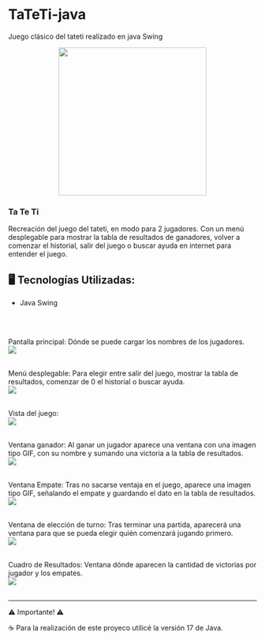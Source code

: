# TaTeTi-java
Juego clásico del tateti realizado en java Swing

<p align="center" >
     <img width="300" heigth="300" src="src\imagenes\tic-tac-toe-ox-tres-en-raya.png">
</p>

<h3>Ta Te Ti</h3>
Recreación del juego del tateti, en modo para 2 jugadores. Con un menú desplegable para mostrar la tabla de resultados de ganadores, volver a comenzar el historial, salir del juego o buscar ayuda en internet para entender el juego.

## 🖥️ Tecnologías Utilizadas:

- Java Swing  </br>

<br><br>

Pantalla principal: Dónde se puede cargar los nombres de los jugadores.
<br>
<img src="src\imagenes\pantallaPrincipal.png">
<br><br>

Menú desplegable: Para elegir entre salir del juego, mostrar la tabla de resultados, comenzar de 0 el historial o buscar ayuda.
<br>
<img src="src\imagenes\menuDesplegable.png">
<br><br>

Vista del juego:
<br>
<img src="src\imagenes\juego.png">
<br><br>

Ventana ganador: Al ganar un jugador aparece una ventana con una imagen tipo GIF, con su nombre y sumando una victoria a la tabla de resultados.
<br>
<img src="src\imagenes\ventanaGanador.png">
<br><br>

Ventana Empate: Tras no sacarse ventaja en el juego, aparece una imagen tipo GIF, señalando el empate y guardando el dato en la tabla de resultados.
<br>
<img src="src\imagenes\ventanaEmpate.png">
<br><br>

Ventana de elección de turno: Tras terminar una partida, aparecerá una ventana para que se pueda elegir quién comenzará jugando primero.
<br>
<img src="src\imagenes\ventanaTurno.png">
<br><br>

Cuadro de Resultados: Ventana dónde aparecen la cantidad de victorias por jugador y los empates.
<br>
<img src="src\imagenes\ventanaResultados.png">
<br><br>

---
 ⚠️ Importante! ⚠️

☕ Para la realización de este proyeco utilicé la versión 17 de Java. </br></br>

